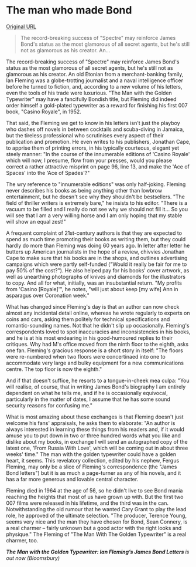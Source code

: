 # The man who made Bond

[Original URL](http://www.intelligentlifemagazine.com/culture/the-man-who-made-bond)

> The record-breaking success of "Spectre" may reinforce James Bond's status as the most glamorous of all secret agents, but he's still not as glamorous as his creator. An...

The record-breaking success of "Spectre" may reinforce James Bond's status as the most glamorous of all secret agents, but he's still not as glamorous as his creator. An old Etonian from a merchant-banking family, Ian Fleming was a globe-trotting journalist and a naval intelligence officer before he turned to fiction, and, according to a new volume of his letters, even the tools of his trade were luxurious. "The Man with the Golden Typewriter" may have a fancifully Bondish title, but Fleming did indeed order himself a gold-plated typewriter as a reward for finishing his first 007 book, "Casino Royale", in 1952.

That said, the Fleming we get to know in his letters isn't just the playboy who dashes off novels in between cocktails and scuba-diving in Jamaica, but the tireless professional who scrutinises every aspect of their publication and promotion. He even writes to his publishers, Jonathan Cape, to apprise them of printing errors, in his typically courteous, elegant yet steely manner: "In the course of the innumerable editions of 'Casino Royale' which will now, I presume, flow from your presses, would you please correct a rather attractive misprint on page 96, line 13, and make the 'Ace of Spaces' into the 'Ace of Spades'?"

The wry reference to "innumerable editions" was only half-joking. Fleming never describes his books as being anything other than lowbrow entertainment, but he doesn't see why they shouldn't be bestsellers. "The field of thriller writers is extremely bare," he insists to his editor. "There is a vacuum to be filled and I really do not see why we should not fill it... So you will see that I am a very willing horse and I am only hoping that my stable will show an equal zest!"

A frequent complaint of 21st-century authors is that they are expected to spend as much time promoting their books as writing them, but they could hardly do more than Fleming was doing 60 years ago. In letter after letter he butters up American journalists in the hope of a review, chivvies Jonathan Cape to make sure that his books are in the shops, and outlines advertising campaigns which were partly self-funded ("Would it really be fair for me to pay 50% of the cost?"). He also helped pay for his books' cover artwork, as well as unearthing photographs of knives and diamonds for the illustrators to copy. And all for what, initially, was an insubstantial return. "My profits from 'Casino [Royale]'", he notes, "will just about keep [my wife] Ann in asparagus over Coronation week."

What has changed since Fleming's day is that an author can now check almost any incidental detail online, whereas he wrote regularly to experts on coins and cars, asking them politely for technical specifications and romantic-sounding names. Not that he didn't slip up occasionally. Fleming's correspondents loved to spot inaccuracies and inconsistencies in his books, and he is at his most endearing in his good-humoured replies to their critiques. Why had M's office moved from the ninth floor to the eighth, asks one fan. Fleming's gracious response is a short story in itself: "The floors were re-numbered when two floors were concertinaed into one to accommodate very large and bulky equipment for a new communications centre. The top floor is now the eighth."

And if that doesn't suffice, he resorts to a tongue-in-cheek mea culpa: "You will realise, of course, that in writing James Bond's biography I am entirely dependent on what he tells me, and if he is occasionally equivocal, particularly in the matter of dates, I assume that he has some sound security reasons for confusing me."

What is most amazing about these exchanges is that Fleming doesn't just welcome his fans' appraisals, he asks them to elaborate: "An author is always interested in learning these things from his readers and, if it would amuse you to put down in two or three hundred words what you like and dislike about my books, in exchange I will send an autographed copy of the latest one, 'From Russia With Love', which will be coming out in about three weeks' time." The man with the golden typewriter could have a golden heart, it seems. This revelatory collection, edited by his nephew, Fergus Fleming, may only be a slice of Fleming's correspondence (the "James Bond letters") but it is as much a page-turner as any of his novels, and it has a far more generous and lovable central character.

Fleming died in 1964 at the age of 56, so he didn't live to see Bond mania reaching the heights that most of us have grown up with. But the first two 007 films were released in his lifetime, and the third was in the can. Notwithstanding the old rumour that he wanted Cary Grant to play the lead role, he approved of the ultimate selection. "The producer, Terence Young, seems very nice and the man they have chosen for Bond, Sean Connery, is a real charmer – fairly unknown but a good actor with the right looks and physique." The Fleming of "The Man With The Golden Typewriter" is a real charmer, too.

<span class="sans"><strong>*The Man with the Golden Typewriter: Ian Fleming’s James Bond Letters </strong>is out now (Bloomsbury)*</span>
